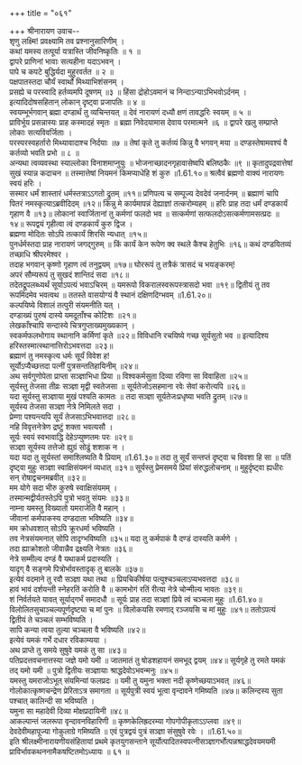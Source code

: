 +++
title = "०६१"

+++
श्रीनारायण उवाच--  
शृणु लक्ष्मि! प्रवक्ष्यामि तव प्रश्नानुसारिणीम् ।  
कथां यमस्य तत्पूर्या यत्रास्ति जीवनिष्कृतिः ॥ १ ॥  
द्वापरे प्राणिनां भावाः सत्यहीना यदाऽभवन् ।  
पापे च कपटे बुद्धिर्यदा मुहुरवर्तत ॥ २ ॥  
पक्षपातस्तदा चौर्यं स्वार्थो मिथ्याभिशंसनम् ।  
प्रसह्ये च परस्वादि हर्तव्यमपि दूषणम् ॥३ ॥
हिंसा द्रोहोऽवमानं च निन्दाऽन्याऽभिभवोऽर्दनम् ।  
इत्यादिदोषसहितान् लोकान् दृष्ट्वा प्रजापतिः ॥ ४ ॥  
स्वयम्भूर्भगवान् ब्रह्मा दण्डार्थं तु व्यचिन्तयत् ॥
देवं नारायणं दध्यौ क्षणं तावद्धरिः स्वयम् ॥ ५ ॥  
प्राविर्भूय प्रसन्नास्यः प्राह कस्मादहं स्मृतः ॥
ब्रह्मा निवेदयामास देवाय परमात्मने ॥६ ॥
द्वापरे खलु सम्प्राप्ते लोकाः सत्यविवर्जिताः ।  
परस्परस्वहर्तारो मिथ्यावादाश्च निर्दयाः ॥७ ॥
तेषां कृते तु कर्तव्यं किन्नु वै भगवन् मया ॥
दण्डस्तेषामवश्यं वै कर्तव्यो भवति प्रभो ॥ ८ ॥  
अन्यथा त्वव्यवस्था स्याल्लोका विनाशमाप्नुयुः ॥
भोजनाच्छादनगृहावासेष्वपि बलिष्ठकैः ॥९ ॥
कृतादुपद्रवात्तेषां सुखं स्यान्न कदाचन ॥
तस्मात्तेषां नियमनं किमप्याधेहि शं कुरु ॥1.61.१०॥
श्रत्वैवं ब्रह्मणो वाक्यं नारायणः स्वयं हरिः ।  
सस्मार धर्मं शास्तारं धर्मस्तत्राऽऽगतो द्रुतम् ॥११॥
प्रणिपत्य च सम्पूज्य देवदेवं जनार्दनम् ॥
ब्रह्माणं चापि पितरं नमस्कृत्याऽब्रवीदिदम् ॥१२॥
किन्नु मे कार्यमापन्नं देह्याज्ञां तत्करोम्यहम् ॥
हरिः प्राह तदा धर्मं दण्डकार्यं गृहाण वै ॥१३॥
लोकानां स्वार्जितानां तु कर्मणां फलदो भव ॥
सत्कर्मणां सत्फलदोऽसत्कर्मणामसत्प्रदः ॥१४॥
रूपद्वयं गृहीत्वा त्वं दण्डकार्यं कुरु द्विज ।  
ब्रह्मणा मोदितः सोऽपि तत्कार्यं शिरसि न्यधात् ॥१५॥  
पुनर्धर्मस्तदा प्राह नारायणं जगद्गुरुम् ॥
किं कार्यं केन रूपेण क्व स्थले कैश्च हेतुभिः ॥१६॥
कथं दण्डयितव्यं तच्छाधि श्रीपरमेश्वर ।  
तदाह भगवान् कृष्णो गृहाण त्वं तनुद्वयम् ॥१७॥
घोररूपं तु तत्रैकं त्रासदं च भयङ्करम्!  
अपरं सौम्यरूपं तु सुखदं शान्तिदं सदा ॥१८॥  
तदेतद्रूपलब्ध्यर्थं सूर्याऽपत्यं भवाऽचिरम् ॥
यमरूपो विकरालस्वरूपस्त्रासदो भवा ॥१९॥
द्वितीयं तु तव रूपमिदमेव भवत्वथ ॥
ततस्ते वासयोग्यं वै स्थानं दक्षिणदिग्भवम् ॥1.61.२०॥  
कल्पयिष्ये विशालं तत्पुरी संयमनीति यत् ।  
दण्डाख्यं पुरुषं दास्ये यमदूताँश्च कोटिशः ॥२१॥  
लेखकाँश्चापि सन्दास्ये चित्रगुप्ताख्यमुख्यकान् ।  
स्वकर्मफलभोगाय स्थानानि कर्मिणां कृते ॥२२॥
विविधानि रचयिष्ये गच्छ सूर्यसुतो भव ॥
इत्यादिश्य हरिस्तस्मात्स्थानात्तिरोऽभवत्तदा ॥२३॥  
ब्रह्माणं तु नमस्कृत्य धर्मः सूर्यं विवेश ह!  
सूर्योऽप्यैच्छत्तदा पत्नीं पुत्रसन्ततिहायिनीम् ॥२४॥  
अथ सर्वगुणोपेता प्राप्ता सञ्ज्ञाभिधा प्रिया ॥
विश्वकर्मसुता दिव्या रविणा सा विवाहिता ॥२५॥  
सूर्यस्तु तेजसा तीव्रः सञ्ज्ञा मृद्वी स्वतेजसा ॥
सूर्यतेजोऽसहमाना रवेः सेवां करोत्यपि ॥२६॥  
यदा सूर्यस्तु सञ्ज्ञाया मुखं पश्यति कामतः ॥
तदा सञ्ज्ञा सूर्यतेजःप्रधृष्या भवति द्रुतम् ॥२७॥  
सूर्यस्य तेजसा सञ्ज्ञा नेत्रे निमिलते सदा ।  
प्रेम्णा पश्यन्त्यपि सूर्यं तेजसाऽभिभवात्तदा ॥२८॥  
नहि विवृत्तनेत्रेण द्रष्टुं शक्ता भवत्यसौ ।  
सूर्यः स्वयं स्वभावाद्धि देहेऽप्युष्णतमः परः ॥२९॥  
सञ्ज्ञा सूर्यस्य तत्तेजो ह्युग्रं सोढुं शशाक न ।  
यदा यदा तु सूर्यस्तां समाश्लिष्यति वै प्रियाम् ॥1.61.३०॥
तदा तु सूर्यं सन्तप्तं दृष्ट्वा च विवशा हि सा ॥
पतिं दृष्ट्वा मुहुः सञ्ज्ञा स्वाक्षिसंयमनं व्यधात् ॥३१॥
सूर्यस्तु प्रेमसमये प्रियां संरुद्धलोचनाम् ॥
मुहुर्दृष्ट्वा ह्यधीरः सन् रोषाद्वचनमब्रवीत् ॥३२॥  
मम योगे सदा भीरु कुरुषे स्वाक्षिसंयमम् ।  
तस्मान्मद्वीर्यतस्तेऽपि पुत्रो भवतु संयमः ॥३३॥  
नाम्ना यमस्तु विख्यातो यमराजेति वै महान् ।  
जीवानां कर्मपाकस्य दण्डदाता भविष्यति ॥३४॥  
मम क्रोधवशात् सोऽपि क्रूरधर्मा भविष्यति ।  
तव नेत्रसंयमनात् सोपि तादृग्भविष्यति ॥३५॥
यदा तु कर्मपाकं वै दण्डं दास्यति कर्मणे ।  
तदा ह्याक्रोशतो जीवान्नैव द्रक्ष्यति नेत्रतः ॥३६॥  
नेत्रे सम्मील्य दण्डं वै यथाकर्म प्रदास्यति ।  
यादृग् वै सङ्गमे पित्रोर्भावस्तादृक् तु बालके ॥३७॥  
इत्येवं वदमाने तु रवौ सञ्ज्ञा यथा तथा ॥
प्रियचिकीर्षया पत्युश्चञ्चलाऽप्यभवत्तदा ॥३८॥  
हावं भावं दर्शयन्ती स्नेहरतिं करोति वै ॥
कामभोगं रतिं रीत्या नेत्रे चोन्मील्य भावतः ॥३९॥  
शं निर्वर्तयते यावत् सूर्याद्गर्भं समादधौ ॥
सूर्यः प्राह तदा सञ्ज्ञां प्रिये त्वं चञ्चला मुहुः ॥1.61.४०॥  
विलोलितसुचाञ्चल्यपूर्णदृष्ट्या च मां पुनः ॥
विलोकयसि रमणाद् रञ्जयसि च मां मुहुः ॥४१॥
ततोऽपत्यं द्वितीयं ते चञ्चलं सम्भविष्यति ।  
सापि कन्या त्वया तुल्या चञ्चला वै भविष्यति ॥४२॥  
इत्येवं यमकं गर्भे दधार रविकाम्यया ।  
अथ प्राप्ते तु समये सुषुवे यमकं तु सा ॥४३॥  
पतिप्रदत्तवचनात्तस्या जज्ञे यमो यमी ॥
जातमातं तु षोडशहायनं समभूद् द्वयम् ॥४४॥
सूर्यगृहे तु रमते यमकं तद् यमो यमी ॥
पुत्रो द्वितीयः सञ्ज्ञायाः श्राद्धदेवोऽभवन्मनुः ॥४५॥  
यमस्तु यमराजोऽभूत् संयमिन्यां फलप्रदः ॥
यमी तु यमुना भक्ता नदी कृष्णेच्छयाऽभवत् ॥४६॥  
गोलोकात्कृष्णचन्द्रेण प्रेरिताऽत्र समागता ॥
सूर्यपुत्री स्वयं भूत्वा वृन्दावने गमिष्यति ॥४७॥
कलिन्दस्य सुता पश्चात् कालिन्दी सा भविष्यति ।  
यमुना सा महादेवी दिव्या मोक्षप्रदायिनी ॥४८॥  
आकल्पान्तं जलरूपा वृन्दावनविहारिणी ॥
कृष्णकेलिह्रदरम्या गोपगोपीकृताऽऽप्लवा ॥४९॥  
देवदेवीमहापूज्या गोकुलाग्रे गमिष्यति ॥
एवं पुत्रद्वयं पुत्रं सञ्ज्ञा संसुषुवे रवेः । ॥1.61.५०॥  
इति श्रीलक्ष्मीनारायणीयसंहितायां प्रथमे कृतयुगसन्ताने सूर्योत्पादितस्वपत्नीसञ्ज्ञागर्भोत्पन्नश्राद्धदेवयमयमी  
प्राविर्भावकथननामैकषष्टितमोऽध्यायः ॥ ६१ ॥
    
